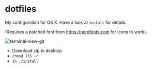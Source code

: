 # dotfiles

My configuration for OS X. Have a look at `install` for details.

(Requires a patched font from https://nerdfonts.com for icons to work).

![terminal-view-git](https://i.imgur.com/JAhId1q.gif)

* Download zip to desktop
* `chmod 755 -r`
* `sh ./install`
